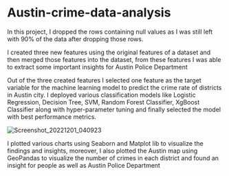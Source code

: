 # Austin-crime-data-analysis

In this project, I dropped the rows containing null values as I was still left with 90% of the data after dropping those rows.

I created three new features using the original features of a dataset and then merged those features into the dataset, from these features I was able to extract some 
important insights for Austin Police Department

Out of the three created features I selected one feature as the target variable for the machine learning model to predict the crime rate of districts in Austin city. 
I deployed various classification models like Logistic Regression, Decision Tree, SVM, Random Forest Classifier, XgBoost Classifier along with hyper-parameter tuning 
and finally selected the model with best performance metrics.

![Screenshot_20221201_040923](https://user-images.githubusercontent.com/77584094/228087220-ddeefd01-6486-4618-a1d8-ed3caa8e83fb.png)


I plotted various charts using Seaborn and Matplot lib to visualize the findings and insights, moreover, I also plotted the Austin map using GeoPandas to visualize the 
number of crimes in each district and found an insight for people as well as Austin Police Department
